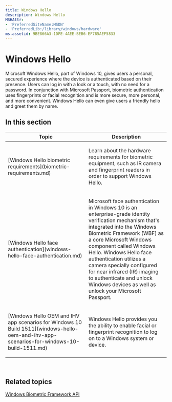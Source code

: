 ```yaml
---
title: Windows Hello
description: Windows Hello
MSHAttr:
- 'PreferredSiteName:MSDN'
- 'PreferredLib:/library/windows/hardware'
ms.assetid: 9BE866A3-1DFE-4AEE-BEB6-EF785AEF5833
---
```


# Windows Hello


Microsoft Windows Hello, part of Windows 10, gives users a personal, secured experience where the device is authenticated based on their presence. Users can log in with a look or a touch, with no need for a password. In conjunction with Microsoft Passport, biometric authentication uses fingerprints or facial recognition and is more secure, more personal, and more convenient. Windows Hello can even give users a friendly hello and greet them by name.

## In this section


<table>
<colgroup>
<col width="50%" />
<col width="50%" />
</colgroup>
<thead>
<tr class="header">
<th>Topic</th>
<th>Description</th>
</tr>
</thead>
<tbody>
<tr class="odd">
<td><p>[Windows Hello biometric requirements](biometric-requirements.md)</p></td>
<td><p>Learn about the hardware requirements for biometric equipment, such as IR camera and fingerprint readers in order to support Windows Hello.</p></td>
</tr>
<tr class="even">
<td><p>[Windows Hello face authentication](windows-hello-face-authentication.md)</p></td>
<td><p>Microsoft face authentication in Windows 10 is an enterprise-grade identity verification mechanism that's integrated into the Windows Biometric Framework (WBF) as a core Microsoft Windows component called Windows Hello. Windows Hello face authentication utilizes a camera specially configured for near infrared (IR) imaging to authenticate and unlock Windows devices as well as unlock your Microsoft Passport.</p></td>
</tr>
<tr class="odd">
<td><p>[Windows Hello OEM and IHV app scenarios for Windows 10 Build 1511](windows-hello-oem-and-ihv-app-scenarios-for-windows-10-build-1511.md)</p></td>
<td><p>Windows Hello provides you the ability to enable facial or fingerprint recognition to log on to a Windows system or device.</p></td>
</tr>
</tbody>
</table>

 

## Related topics


[Windows Biometric Framework API]( http://go.microsoft.com/fwlink/?LinkId=624455)

 

 








